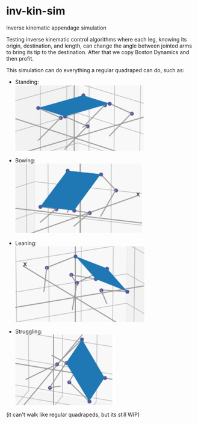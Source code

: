 # inv-kin-sim
Inverse kinematic appendage simulation

Testing inverse kinematic control algorithms where each leg, knowing its origin, destination, and length, can change the angle between jointed arms to bring its tip to the destination. After that we copy Boston Dynamics and then profit.
    
This simulation can do everything a regular quadraped can do, such as: 
* Standing:   
![Standing](/images/standing.png)

* Bowing:  
![Bowing](/images/bowing.png)

* Leaning:   
![Leaning](/images/leaning.png)

* Struggling:   
![Struggling](/images/struggling.png)

(it can't walk like regular quadrapeds, but its still WIP)
